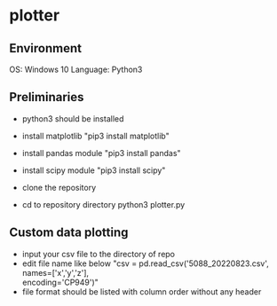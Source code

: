 # plotter

## Environment
OS: Windows 10
Language: Python3

## Preliminaries
* python3 should be installed

* install matplotlib
"pip3 install matplotlib"

* install pandas module
"pip3 install pandas"

* install scipy module
"pip3 install scipy"

* clone the repository
* cd to repository directory
python3 plotter.py

## Custom data plotting
* input your csv file to the directory of repo
* edit file name like below
"csv = pd.read_csv('5088_20220823.csv',\
                    names=['x','y','z'],\
                    encoding='CP949')"
* file format should be listed with column order without any header

